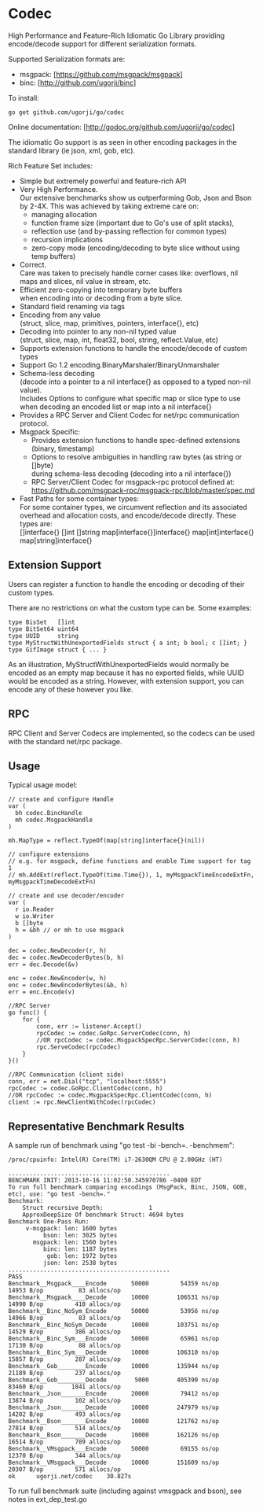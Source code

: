 # Codec

High Performance and Feature-Rich Idiomatic Go Library providing
encode/decode support for different serialization formats.

Supported Serialization formats are:

  - msgpack: [https://github.com/msgpack/msgpack]
  - binc: [http://github.com/ugorji/binc]

To install:

    go get github.com/ugorji/go/codec

Online documentation: [http://godoc.org/github.com/ugorji/go/codec]

The idiomatic Go support is as seen in other encoding packages in
the standard library (ie json, xml, gob, etc).

Rich Feature Set includes:

  - Simple but extremely powerful and feature-rich API
  - Very High Performance.   
    Our extensive benchmarks show us outperforming Gob, Json and Bson by 2-4X.
    This was achieved by taking extreme care on:
      - managing allocation
      - function frame size (important due to Go's use of split stacks),
      - reflection use (and by-passing reflection for common types)
      - recursion implications
      - zero-copy mode (encoding/decoding to byte slice without using temp buffers)
  - Correct.  
    Care was taken to precisely handle corner cases like: 
      overflows, nil maps and slices, nil value in stream, etc.
  - Efficient zero-copying into temporary byte buffers  
    when encoding into or decoding from a byte slice.
  - Standard field renaming via tags
  - Encoding from any value  
    (struct, slice, map, primitives, pointers, interface{}, etc)
  - Decoding into pointer to any non-nil typed value  
    (struct, slice, map, int, float32, bool, string, reflect.Value, etc)
  - Supports extension functions to handle the encode/decode of custom types
  - Support Go 1.2 encoding.BinaryMarshaler/BinaryUnmarshaler
  - Schema-less decoding  
    (decode into a pointer to a nil interface{} as opposed to a typed non-nil value).  
    Includes Options to configure what specific map or slice type to use 
    when decoding an encoded list or map into a nil interface{}
  - Provides a RPC Server and Client Codec for net/rpc communication protocol.
  - Msgpack Specific:
      - Provides extension functions to handle spec-defined extensions (binary, timestamp)
      - Options to resolve ambiguities in handling raw bytes (as string or []byte)  
        during schema-less decoding (decoding into a nil interface{})
      - RPC Server/Client Codec for msgpack-rpc protocol defined at: 
        https://github.com/msgpack-rpc/msgpack-rpc/blob/master/spec.md
  - Fast Paths for some container types:  
    For some container types, we circumvent reflection and its associated overhead
    and allocation costs, and encode/decode directly. These types are:  
        []interface{}
        []int
        []string
        map[interface{}]interface{}
        map[int]interface{}
        map[string]interface{}

## Extension Support

Users can register a function to handle the encoding or decoding of
their custom types.

There are no restrictions on what the custom type can be. Some examples:

    type BisSet   []int
    type BitSet64 uint64
    type UUID     string
    type MyStructWithUnexportedFields struct { a int; b bool; c []int; }
    type GifImage struct { ... }

As an illustration, MyStructWithUnexportedFields would normally be
encoded as an empty map because it has no exported fields, while UUID
would be encoded as a string. However, with extension support, you can
encode any of these however you like.

## RPC

RPC Client and Server Codecs are implemented, so the codecs can be used
with the standard net/rpc package.

## Usage

Typical usage model:

    // create and configure Handle
    var (
      bh codec.BincHandle
      mh codec.MsgpackHandle
    )

    mh.MapType = reflect.TypeOf(map[string]interface{}(nil))
    
    // configure extensions
    // e.g. for msgpack, define functions and enable Time support for tag 1
    // mh.AddExt(reflect.TypeOf(time.Time{}), 1, myMsgpackTimeEncodeExtFn, myMsgpackTimeDecodeExtFn)

    // create and use decoder/encoder
    var (
      r io.Reader
      w io.Writer
      b []byte
      h = &bh // or mh to use msgpack
    )
    
    dec = codec.NewDecoder(r, h)
    dec = codec.NewDecoderBytes(b, h)
    err = dec.Decode(&v) 
    
    enc = codec.NewEncoder(w, h)
    enc = codec.NewEncoderBytes(&b, h)
    err = enc.Encode(v)
    
    //RPC Server
    go func() {
        for {
            conn, err := listener.Accept()
            rpcCodec := codec.GoRpc.ServerCodec(conn, h)
            //OR rpcCodec := codec.MsgpackSpecRpc.ServerCodec(conn, h)
            rpc.ServeCodec(rpcCodec)
        }
    }()

    //RPC Communication (client side)
    conn, err = net.Dial("tcp", "localhost:5555")
    rpcCodec := codec.GoRpc.ClientCodec(conn, h)
    //OR rpcCodec := codec.MsgpackSpecRpc.ClientCodec(conn, h)
    client := rpc.NewClientWithCodec(rpcCodec)

## Representative Benchmark Results

A sample run of benchmark using "go test -bi -bench=. -benchmem":

    /proc/cpuinfo: Intel(R) Core(TM) i7-2630QM CPU @ 2.00GHz (HT)
    
    ..............................................
    BENCHMARK INIT: 2013-10-16 11:02:50.345970786 -0400 EDT
    To run full benchmark comparing encodings (MsgPack, Binc, JSON, GOB, etc), use: "go test -bench=."
    Benchmark: 
        Struct recursive Depth:             1
        ApproxDeepSize Of benchmark Struct: 4694 bytes
    Benchmark One-Pass Run:
         v-msgpack: len: 1600 bytes
              bson: len: 3025 bytes
           msgpack: len: 1560 bytes
              binc: len: 1187 bytes
               gob: len: 1972 bytes
              json: len: 2538 bytes
    ..............................................
    PASS
    Benchmark__Msgpack____Encode       50000         54359 ns/op       14953 B/op          83 allocs/op
    Benchmark__Msgpack____Decode       10000        106531 ns/op       14990 B/op         410 allocs/op
    Benchmark__Binc_NoSym_Encode       50000         53956 ns/op       14966 B/op          83 allocs/op
    Benchmark__Binc_NoSym_Decode       10000        103751 ns/op       14529 B/op         386 allocs/op
    Benchmark__Binc_Sym___Encode       50000         65961 ns/op       17130 B/op          88 allocs/op
    Benchmark__Binc_Sym___Decode       10000        106310 ns/op       15857 B/op         287 allocs/op
    Benchmark__Gob________Encode       10000        135944 ns/op       21189 B/op         237 allocs/op
    Benchmark__Gob________Decode        5000        405390 ns/op       83460 B/op        1841 allocs/op
    Benchmark__Json_______Encode       20000         79412 ns/op       13874 B/op         102 allocs/op
    Benchmark__Json_______Decode       10000        247979 ns/op       14202 B/op         493 allocs/op
    Benchmark__Bson_______Encode       10000        121762 ns/op       27814 B/op         514 allocs/op
    Benchmark__Bson_______Decode       10000        162126 ns/op       16514 B/op         789 allocs/op
    Benchmark__VMsgpack___Encode       50000         69155 ns/op       12370 B/op         344 allocs/op
    Benchmark__VMsgpack___Decode       10000        151609 ns/op       20307 B/op         571 allocs/op
    ok      ugorji.net/codec    30.827s

To run full benchmark suite (including against vmsgpack and bson), 
see notes in ext\_dep\_test.go

